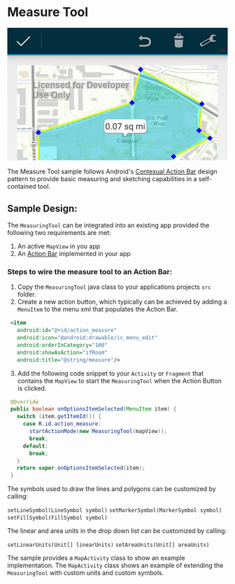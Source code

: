 # Measure Tool

![Measure App](measure.png)

The Measure Tool sample follows Android's [Contexual Action Bar](http://developer.android.com/design/patterns/actionbar.html#contextual) design pattern to provide basic measuring and sketching capabilities in a self-contained tool.

## Sample Design:
The ```MeasuringTool``` can be integrated into an existing app provided the following two requirements are met:

1. An active ```MapView``` in you app
2. An [Action Bar](http://developer.android.com/design/patterns/actionbar.html) implemented in your app

### Steps to wire the measure tool to an Action Bar:
1. Copy the ```MeasuringTool``` java class to your applications projects ```src``` folder.
2. Create a new action button, which typically can be achieved by adding a ```MenuItem``` to the menu xml that populates the Action Bar.

```xml
 <item
   android:id="@+id/action_measure"
   android:icon="@android:drawable/ic_menu_edit"
   android:orderInCategory="100"
   android:showAsAction="ifRoom"
   android:title="@string/measure"/>
```

3. Add the following code snippet to your ```Activity``` or ```Fragment``` that contains the ```MapView``` to start the ```MeasuringTool``` when the Action Button is clicked.

```java
 @Override
 public boolean onOptionsItemSelected(MenuItem item) {
   switch (item.getItemId()) {
     case R.id.action_measure:
       startActionMode(new MeasuringTool(mapView));
       break;
     default:
       break;
   }
   return super.onOptionsItemSelected(item);
 }
```

The symbols used to draw the lines and polygons can be customized by calling:

```setLineSymbol(LineSymbol symbol)```
```setMarkerSymbol(MarkerSymbol symbol)```
```setFillSymbol(FillSymbol symbol)```

The linear and area units in the drop down list can be customized by calling:

```setLinearUnits(Unit[] linearUnits)```
```setAreaUnits(Unit[] areaUnits)```

The sample provides a ```MapActivity``` class to show an example implementation.  The ```MapActivity``` class shows an example of extending the ```MeasuringTool``` with custom units and custom symbols.

